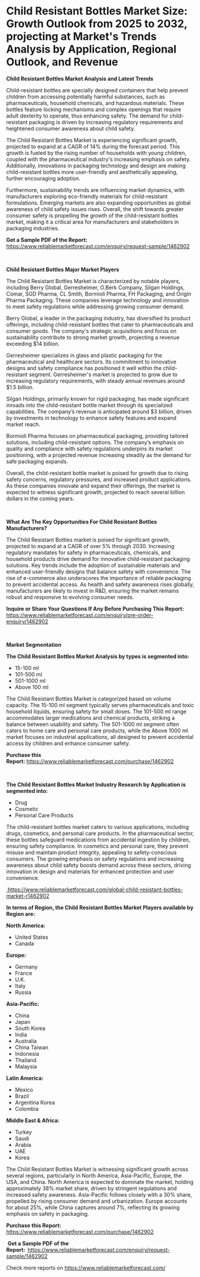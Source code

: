 <p><h1>Child Resistant Bottles Market Size: Growth Outlook from 2025 to 2032, projecting at Market's Trends Analysis by Application, Regional Outlook, and Revenue</h1></p><p><strong>Child Resistant Bottles Market Analysis and Latest Trends</strong></p>
<p><p>Child-resistant bottles are specially designed containers that help prevent children from accessing potentially harmful substances, such as pharmaceuticals, household chemicals, and hazardous materials. These bottles feature locking mechanisms and complex openings that require adult dexterity to operate, thus enhancing safety. The demand for child-resistant packaging is driven by increasing regulatory requirements and heightened consumer awareness about child safety.</p><p>The Child Resistant Bottles Market is experiencing significant growth, projected to expand at a CAGR of 14% during the forecast period. This growth is fueled by the rising number of households with young children, coupled with the pharmaceutical industry's increasing emphasis on safety. Additionally, innovations in packaging technology and design are making child-resistant bottles more user-friendly and aesthetically appealing, further encouraging adoption.</p><p>Furthermore, sustainability trends are influencing market dynamics, with manufacturers exploring eco-friendly materials for child-resistant formulations. Emerging markets are also expanding opportunities as global awareness of child safety issues rises. Overall, the shift towards greater consumer safety is propelling the growth of the child-resistant bottles market, making it a critical area for manufacturers and stakeholders in packaging industries.</p></p>
<p><strong>Get a Sample PDF of the Report:&nbsp;</strong> <a href="https://www.reliablemarketforecast.com/enquiry/request-sample/1462902?utm_campaign=3194&utm_medium=2&utm_source=Github&utm_content=ia&utm_term=05042025&utm_id=child-resistant-bottles">https://www.reliablemarketforecast.com/enquiry/request-sample/1462902</a></p>
<p>&nbsp;</p>
<p><strong>Child Resistant Bottles Major Market Players</strong></p>
<p><p>The Child Resistant Bottles Market is characterized by notable players, including Berry Global, Gerresheimer, O.Berk Company, Silgan Holdings, Comar, SGD Pharma, CL Smith, Bormioli Pharma, FH Packaging, and Origin Pharma Packaging. These companies leverage technology and innovation to meet safety regulations while addressing growing consumer demand.</p><p>Berry Global, a leader in the packaging industry, has diversified its product offerings, including child-resistant bottles that cater to pharmaceuticals and consumer goods. The company's strategic acquisitions and focus on sustainability contribute to strong market growth, projecting a revenue exceeding $14 billion.</p><p>Gerresheimer specializes in glass and plastic packaging for the pharmaceutical and healthcare sectors. Its commitment to innovative designs and safety compliance has positioned it well within the child-resistant segment. Gerresheimer's market is projected to grow due to increasing regulatory requirements, with steady annual revenues around $1.5 billion.</p><p>Silgan Holdings, primarily known for rigid packaging, has made significant inroads into the child-resistant bottle market through its specialized capabilities. The company’s revenue is anticipated around $3 billion, driven by investments in technology to enhance safety features and expand market reach.</p><p>Bormioli Pharma focuses on pharmaceutical packaging, providing tailored solutions, including child-resistant options. The company’s emphasis on quality and compliance with safety regulations underpins its market positioning, with a projected revenue increasing steadily as the demand for safe packaging expands.</p><p>Overall, the child-resistant bottle market is poised for growth due to rising safety concerns, regulatory pressures, and increased product applications. As these companies innovate and expand their offerings, the market is expected to witness significant growth, projected to reach several billion dollars in the coming years.</p></p>
<p>&nbsp;</p>
<p><strong>What Are The Key Opportunities For Child Resistant Bottles Manufacturers?</strong></p>
<p><p>The Child Resistant Bottles market is poised for significant growth, projected to expand at a CAGR of over 5% through 2030. Increasing regulatory mandates for safety in pharmaceuticals, chemicals, and household products drive demand for innovative child-resistant packaging solutions. Key trends include the adoption of sustainable materials and enhanced user-friendly designs that balance safety with convenience. The rise of e-commerce also underscores the importance of reliable packaging to prevent accidental access. As health and safety awareness rises globally, manufacturers are likely to invest in R&D, ensuring the market remains robust and responsive to evolving consumer needs.</p></p>
<p><strong>Inquire or Share Your Questions If Any Before Purchasing This Report:</strong> <a href="https://www.reliablemarketforecast.com/enquiry/pre-order-enquiry/1462902?utm_campaign=3194&utm_medium=2&utm_source=Github&utm_content=ia&utm_term=05042025&utm_id=child-resistant-bottles">https://www.reliablemarketforecast.com/enquiry/pre-order-enquiry/1462902</a></p>
<p>&nbsp;</p>
<p><strong>Market Segmentation</strong></p>
<p><strong>The Child Resistant Bottles Market Analysis by types is segmented into:</strong></p>
<p><ul><li>15-100 ml</li><li>101-500 ml</li><li>501-1000 ml</li><li>Above 100 ml</li></ul></p>
<p><p>The Child Resistant Bottles Market is categorized based on volume capacity. The 15-100 ml segment typically serves pharmaceuticals and toxic household liquids, ensuring safety for small doses. The 101-500 ml range accommodates larger medications and chemical products, striking a balance between usability and safety. The 501-1000 ml segment often caters to home care and personal care products, while the Above 1000 ml market focuses on industrial applications, all designed to prevent accidental access by children and enhance consumer safety.</p></p>
<p><strong>Purchase this Report:&nbsp;</strong><a href="https://www.reliablemarketforecast.com/purchase/1462902?utm_campaign=3194&utm_medium=2&utm_source=Github&utm_content=ia&utm_term=05042025&utm_id=child-resistant-bottles">https://www.reliablemarketforecast.com/purchase/1462902</a></p>
<p>&nbsp;</p>
<p><strong>The Child Resistant Bottles Market Industry Research by Application is segmented into:</strong></p>
<p><ul><li>Drug</li><li>Cosmetic</li><li>Personal Care Products</li></ul></p>
<p><p>The child-resistant bottles market caters to various applications, including drugs, cosmetics, and personal care products. In the pharmaceutical sector, these bottles safeguard medications from accidental ingestion by children, ensuring safety compliance. In cosmetics and personal care, they prevent misuse and maintain product integrity, appealing to safety-conscious consumers. The growing emphasis on safety regulations and increasing awareness about child safety boosts demand across these sectors, driving innovation in design and materials for enhanced protection and user convenience.</p></p>
<p><a href="https://www.reliablemarketforecast.com/global-child-resistant-bottles-market-r1462902?utm_campaign=3194&utm_medium=2&utm_source=Github&utm_content=ia&utm_term=05042025&utm_id=child-resistant-bottles">&nbsp;https://www.reliablemarketforecast.com/global-child-resistant-bottles-market-r1462902</a></p>
<p><strong>In terms of Region, the Child Resistant Bottles Market Players available by Region are:</strong></p>
<p>
    <p> <strong> North America: </strong>
        <ul>
            <li>United States</li>
            <li>Canada</li>
        </ul>
        </p> 
    <p> <strong> Europe: </strong>
        <ul>
            <li>Germany</li>
            <li>France</li>
            <li>U.K.</li>
            <li>Italy</li>
            <li>Russia</li>
        </ul>
        </p> 
    <p> <strong> Asia-Pacific: </strong>
        <ul>
            <li>China</li>
            <li>Japan</li>
            <li>South Korea</li>
            <li>India</li>
            <li>Australia</li>
            <li>China Taiwan</li>
            <li>Indonesia</li>
            <li>Thailand</li>
            <li>Malaysia</li>
        </ul>
        </p> 
    <p> <strong> Latin America: </strong>
        <ul>
            <li>Mexico</li>
            <li>Brazil</li>
            <li>Argentina Korea</li>
            <li>Colombia</li>
        </ul>
        </p> 
    <p> <strong> Middle East & Africa: </strong>
        <ul>
            <li>Turkey</li>
            <li>Saudi</li>
            <li>Arabia</li>
            <li>UAE</li>
            <li>Korea</li>
        </ul>
    </p>
    </p>
<p><p>The Child Resistant Bottles Market is witnessing significant growth across several regions, particularly in North America, Asia-Pacific, Europe, the USA, and China. North America is expected to dominate the market, holding approximately 38% market share, driven by stringent regulations and increased safety awareness. Asia-Pacific follows closely with a 30% share, propelled by rising consumer demand and urbanization. Europe accounts for about 25%, while China captures around 7%, reflecting its growing emphasis on safety in packaging.</p></p>
<p><strong>Purchase this Report: </strong><a href="https://www.reliablemarketforecast.com/purchase/1462902?utm_campaign=3194&utm_medium=2&utm_source=Github&utm_content=ia&utm_term=05042025&utm_id=child-resistant-bottles">https://www.reliablemarketforecast.com/purchase/1462902</a></p>
<p>&nbsp;<strong>Get a Sample PDF of the Report:&nbsp;&nbsp;</strong><a href="https://www.reliablemarketforecast.com/enquiry/request-sample/1462902?utm_campaign=3194&utm_medium=2&utm_source=Github&utm_content=ia&utm_term=05042025&utm_id=child-resistant-bottles">https://www.reliablemarketforecast.com/enquiry/request-sample/1462902</a></p>
<p><strong></strong></p>
<p>Check more reports on <a href="https://www.reliablemarketforecast.com/?utm_campaign=3194&utm_medium=2&utm_source=Github&utm_content=ia&utm_term=05042025&utm_id=child-resistant-bottles">https://www.reliablemarketforecast.com/</a></p>